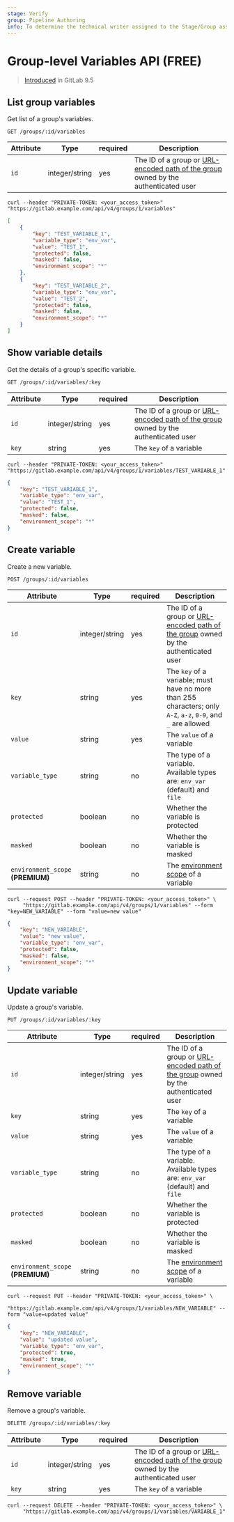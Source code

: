 ```yaml
---
stage: Verify
group: Pipeline Authoring
info: To determine the technical writer assigned to the Stage/Group associated with this page, see https://about.gitlab.com/handbook/product/ux/technical-writing/#assignments
---
```


# Group-level Variables API **(FREE)**

> [Introduced](https://gitlab.com/gitlab-org/gitlab-foss/-/issues/34519) in GitLab 9.5

## List group variables

Get list of a group's variables.

```plaintext
GET /groups/:id/variables
```

| Attribute | Type    | required | Description         |
|-----------|---------|----------|---------------------|
| `id`      | integer/string | yes      | The ID of a group or [URL-encoded path of the group](index.md#namespaced-path-encoding) owned by the authenticated user |

```shell
curl --header "PRIVATE-TOKEN: <your_access_token>" "https://gitlab.example.com/api/v4/groups/1/variables"
```

```json
[
    {
        "key": "TEST_VARIABLE_1",
        "variable_type": "env_var",
        "value": "TEST_1",
        "protected": false,
        "masked": false,
        "environment_scope": "*"
    },
    {
        "key": "TEST_VARIABLE_2",
        "variable_type": "env_var",
        "value": "TEST_2",
        "protected": false,
        "masked": false,
        "environment_scope": "*"
    }
]
```

## Show variable details

Get the details of a group's specific variable.

```plaintext
GET /groups/:id/variables/:key
```

| Attribute | Type    | required | Description           |
|-----------|---------|----------|-----------------------|
| `id`      | integer/string | yes      | The ID of a group or [URL-encoded path of the group](index.md#namespaced-path-encoding) owned by the authenticated user   |
| `key`     | string  | yes      | The `key` of a variable |

```shell
curl --header "PRIVATE-TOKEN: <your_access_token>" "https://gitlab.example.com/api/v4/groups/1/variables/TEST_VARIABLE_1"
```

```json
{
    "key": "TEST_VARIABLE_1",
    "variable_type": "env_var",
    "value": "TEST_1",
    "protected": false,
    "masked": false,
    "environment_scope": "*"
}
```

## Create variable

Create a new variable.

```plaintext
POST /groups/:id/variables
```

| Attribute       | Type    | required | Description           |
|-----------------|---------|----------|-----------------------|
| `id`            | integer/string | yes      | The ID of a group or [URL-encoded path of the group](index.md#namespaced-path-encoding) owned by the authenticated user   |
| `key`           | string  | yes      | The `key` of a variable; must have no more than 255 characters; only `A-Z`, `a-z`, `0-9`, and `_` are allowed |
| `value`         | string  | yes      | The `value` of a variable |
| `variable_type` | string  | no       | The type of a variable. Available types are: `env_var` (default) and `file` |
| `protected`     | boolean | no       | Whether the variable is protected |
| `masked`        | boolean | no       | Whether the variable is masked |
| `environment_scope` **(PREMIUM)** | string | no | The [environment scope](../ci/variables/index.md#limit-the-environment-scope-of-a-cicd-variable) of a variable |

```shell
curl --request POST --header "PRIVATE-TOKEN: <your_access_token>" \
     "https://gitlab.example.com/api/v4/groups/1/variables" --form "key=NEW_VARIABLE" --form "value=new value"
```

```json
{
    "key": "NEW_VARIABLE",
    "value": "new value",
    "variable_type": "env_var",
    "protected": false,
    "masked": false,
    "environment_scope": "*"
}
```

## Update variable

Update a group's variable.

```plaintext
PUT /groups/:id/variables/:key
```

| Attribute       | Type    | required | Description             |
|-----------------|---------|----------|-------------------------|
| `id`            | integer/string | yes      | The ID of a group or [URL-encoded path of the group](index.md#namespaced-path-encoding) owned by the authenticated user     |
| `key`           | string  | yes      | The `key` of a variable   |
| `value`         | string  | yes      | The `value` of a variable |
| `variable_type` | string  | no       | The type of a variable. Available types are: `env_var` (default) and `file` |
| `protected`     | boolean | no       | Whether the variable is protected |
| `masked`        | boolean | no       | Whether the variable is masked |
| `environment_scope` **(PREMIUM)** | string | no | The [environment scope](../ci/variables/index.md#limit-the-environment-scope-of-a-cicd-variable) of a variable |

```shell
curl --request PUT --header "PRIVATE-TOKEN: <your_access_token>" \
     "https://gitlab.example.com/api/v4/groups/1/variables/NEW_VARIABLE" --form "value=updated value"
```

```json
{
    "key": "NEW_VARIABLE",
    "value": "updated value",
    "variable_type": "env_var",
    "protected": true,
    "masked": true,
    "environment_scope": "*"
}
```

## Remove variable

Remove a group's variable.

```plaintext
DELETE /groups/:id/variables/:key
```

| Attribute | Type    | required | Description             |
|-----------|---------|----------|-------------------------|
| `id`      | integer/string | yes      | The ID of a group or [URL-encoded path of the group](index.md#namespaced-path-encoding) owned by the authenticated user     |
| `key`     | string  | yes      | The `key` of a variable |

```shell
curl --request DELETE --header "PRIVATE-TOKEN: <your_access_token>" \
     "https://gitlab.example.com/api/v4/groups/1/variables/VARIABLE_1"
```
